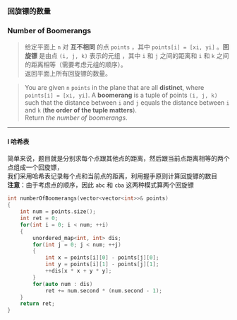 ### 回旋镖的数量
### Number of Boomerangs

> 给定平面上 `n` 对 **互不相同** 的点 `points` ，其中 `points[i] = [xi, yi]` 。**回旋镖** 是由点 `(i, j, k)` 表示的元组 ，其中 `i` 和 `j` 之间的距离和 `i` 和 `k` 之间的距离相等（需要考虑元组的顺序）。  
> 返回平面上所有回旋镖的数量。  

> You are given `n` `points` in the plane that are all **distinct**, where `points[i] = [xi, yi]`. A **boomerang** is a tuple of points `(i, j, k)` such that the distance between `i` and `j` equals the distance between `i` and `k` (**the order of the tuple matters**).  
> Return *the number of boomerangs*.  

----------

#### I 哈希表

简单来说，题目就是分别求每个点跟其他点的距离，然后跟当前点距离相等的两个点组成一个回旋镖，  
我们采用哈希表记录每个点和当前点的距离，利用握手原则计算回旋镖的数目  
**注意**：由于考虑点的顺序，因此 `abc` 和 `cba` 这两种模式算两个回旋镖  

```cpp
int numberOfBoomerangs(vector<vector<int>>& points) 
{
    int num = points.size();
    int ret = 0;
    for(int i = 0; i < num; ++i)
    {
        unordered_map<int, int> dis;
        for(int j = 0; j < num; ++j)
        {
            int x = points[i][0] - points[j][0];
            int y = points[i][1] - points[j][1];
            ++dis[x * x + y * y];
        }
        for(auto num : dis)
            ret += num.second * (num.second - 1);
    }
    return ret;
}
```
